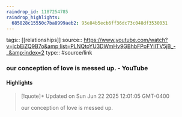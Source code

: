 ```yaml
---
raindrop_id: 1187254785
raindrop_highlights:
  685828c15550c7ba8999aeb2: 95e84b5ecb6ff36dc73c048df3530031
---
```


tags:: [[relationships]]
source:: https://www.youtube.com/watch?v=jcbEiZQ9B7o&amp;list=PLNQtoYU3DWmHv9GBhbFPoFYIlTV5jB_-_&amp;index=2
type:: #source/link

### our conception of love is messed up. - YouTube



#### Highlights

> [!quote]+ Updated on Sun Jun 22 2025 12:01:05 GMT-0400
>
> our conception of love is messed up.
